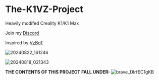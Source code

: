 # The-K1VZ-Project
Heavily modifed Creality K1/K1 Max

Join my [Discord](http://discord.gg/novusterminus)

Inspired by [VzBoT](https://github.com/VzBoT3D)


![20240822_161246](https://github.com/user-attachments/assets/0b77a877-bf09-4d68-9f07-7f6a1c3a84c6)

![20240818_021343](https://github.com/user-attachments/assets/09ec1371-811f-4193-84d1-faf60df8335b)


























**THE CONTENTS OF THIS PROJECT FALL UNDER:**
![brave_DIrfEC1gKB](https://github.com/user-attachments/assets/38e6e00a-9b24-49f6-92e0-96283c350913)
